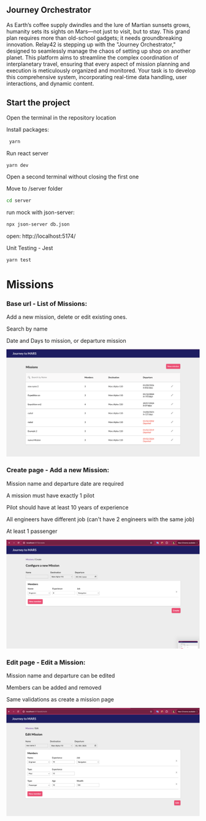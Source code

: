 ## Journey Orchestrator

As Earth’s coffee supply dwindles and the lure of Martian sunsets grows, humanity sets its sights
on Mars—not just to visit, but to stay. This grand plan requires more than old-school gadgets; it
needs groundbreaking innovation. Relay42 is stepping up with the "Journey Orchestrator,"
designed to seamlessly manage the chaos of setting up shop on another planet. This platform
aims to streamline the complex coordination of interplanetary travel, ensuring that every aspect of
mission planning and execution is meticulously organized and monitored. Your task is to develop
this comprehensive system, incorporating real-time data handling, user interactions, and dynamic
content.

## Start the project

Open the terminal in the repository location

Install packages:

```bash
 yarn
```

Run react server

```bash
yarn dev
```

Open a second terminal without closing the first one

Move to /server folder

```bash
cd server
```

run mock with json-server:

```bash
npx json-server db.json
```

open: http://localhost:5174/

Unit Testing - Jest

```bash
yarn test
```

# Missions

### Base url - List of Missions:

Add a new mission, delete or edit existing ones.

Search by name

Date and Days to mission, or departure mission

![Main screen](public/assets/Missions.png 'Missions')

### Create page - Add a new Mission:

Mission name and departure date are required

A mission must have exactly 1 pilot

Pilot should have at least 10 years of experience

All engineers have different job (can't have 2 engineers with the same job)

At least 1 passenger

![Create](public/assets/Create.png 'Create')

### Edit page - Edit a Mission:

Mission name and departure can be edited

Members can be added and removed

Same validations as create a mission page

![Edit](public/assets/Edit.png 'Edit')
